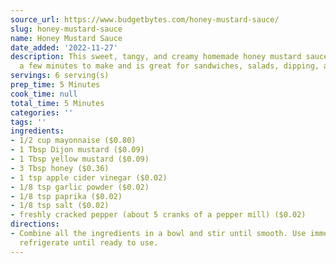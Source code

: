 ```yaml
---
source_url: https://www.budgetbytes.com/honey-mustard-sauce/
slug: honey-mustard-sauce
name: Honey Mustard Sauce
date_added: '2022-11-27'
description: This sweet, tangy, and creamy homemade honey mustard sauce only takes
  a few minutes to make and is great for sandwiches, salads, dipping, and more!
servings: 6 serving(s)
prep_time: 5 Minutes
cook_time: null
total_time: 5 Minutes
categories: ''
tags: ''
ingredients:
- 1/2 cup mayonnaise ($0.80)
- 1 Tbsp Dijon mustard ($0.09)
- 1 Tbsp yellow mustard ($0.09)
- 3 Tbsp honey ($0.36)
- 1 tsp apple cider vinegar ($0.02)
- 1/8 tsp garlic powder ($0.02)
- 1/8 tsp paprika ($0.02)
- 1/8 tsp salt ($0.02)
- freshly cracked pepper (about 5 cranks of a pepper mill) ($0.02)
directions:
- Combine all the ingredients in a bowl and stir until smooth. Use immediately or
  refrigerate until ready to use.
---
```

